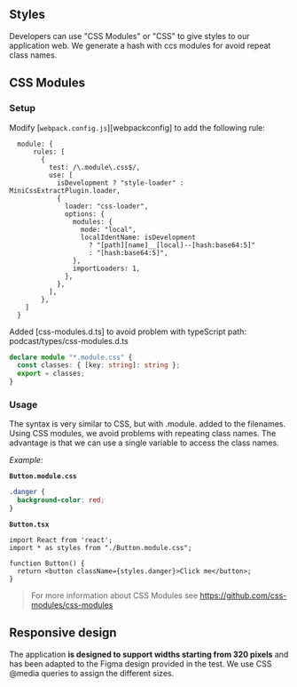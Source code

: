 ## Styles

Developers can use "CSS Modules" or "CSS" to give styles to our application web.
We generate a hash with ccs modules for avoid repeat class names.

## CSS Modules

### Setup

Modify [`webpack.config.js`][webpackconfig]
to add the following rule:

```
  module: {
      rules: [
        {
          test: /\.module\.css$/,
          use: [
            isDevelopment ? "style-loader" : MiniCssExtractPlugin.loader,
            {
              loader: "css-loader",
              options: {
                modules: {
                  mode: "local",
                  localIdentName: isDevelopment
                    ? "[path][name]__[local]--[hash:base64:5]"
                    : "[hash:base64:5]",
                },
                importLoaders: 1,
              },
            },
          ],
        },
    ]
  }
```

Added [css-modules.d.ts] to avoid problem with typeScript
path: podcast/types/css-modules.d.ts

```ts
declare module "*.module.css" {
  const classes: { [key: string]: string };
  export = classes;
}
```


### Usage

The syntax is very similar to CSS, but with .module. added to the filenames. Using CSS modules, we avoid problems with repeating class names. The advantage is that we can use a single variable to access the class names.

**Example*:*

**`Button.module.css`**

```css
.danger {
  background-color: red;
}
```

**`Button.tsx`**

```tsx
import React from 'react';
import * as styles from "./Button.module.css";

function Button() {  
  return <button className={styles.danger}>Click me</button>;
}
```
> For more information about CSS Modules see https://github.com/css-modules/css-modules


## Responsive design

The application **is designed to support widths starting from 320 pixels** and has been adapted to the Figma design provided in the test.
We use CSS @media queries to assign the different sizes.